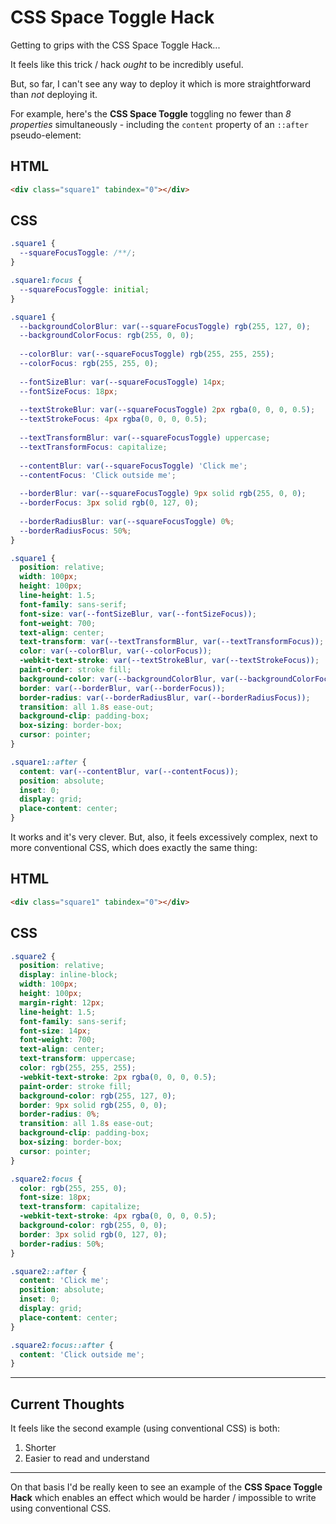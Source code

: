 # CSS Space Toggle Hack
Getting to grips with the CSS Space Toggle Hack...

It feels like this trick / hack _ought_ to be incredibly useful.

But, so far, I can't see any way to deploy it which is more straightforward than _not_ deploying it.

For example, here's the **CSS Space Toggle** toggling no fewer than _8 properties_ simultaneously - including the `content` property of an `::after` pseudo-element:

## HTML
```html
<div class="square1" tabindex="0"></div>
```

## CSS
```css
.square1 {
  --squareFocusToggle: /**/;
}  

.square1:focus {
  --squareFocusToggle: initial;
}

.square1 {
  --backgroundColorBlur: var(--squareFocusToggle) rgb(255, 127, 0);
  --backgroundColorFocus: rgb(255, 0, 0);
  
  --colorBlur: var(--squareFocusToggle) rgb(255, 255, 255);
  --colorFocus: rgb(255, 255, 0);
  
  --fontSizeBlur: var(--squareFocusToggle) 14px;
  --fontSizeFocus: 18px;
  
  --textStrokeBlur: var(--squareFocusToggle) 2px rgba(0, 0, 0, 0.5);
  --textStrokeFocus: 4px rgba(0, 0, 0, 0.5);
  
  --textTransformBlur: var(--squareFocusToggle) uppercase;
  --textTransformFocus: capitalize;
  
  --contentBlur: var(--squareFocusToggle) 'Click me';
  --contentFocus: 'Click outside me';
  
  --borderBlur: var(--squareFocusToggle) 9px solid rgb(255, 0, 0);
  --borderFocus: 3px solid rgb(0, 127, 0);
  
  --borderRadiusBlur: var(--squareFocusToggle) 0%;
  --borderRadiusFocus: 50%;
}

.square1 {
  position: relative;
  width: 100px;
  height: 100px;
  line-height: 1.5;
  font-family: sans-serif;
  font-size: var(--fontSizeBlur, var(--fontSizeFocus));
  font-weight: 700;
  text-align: center;
  text-transform: var(--textTransformBlur, var(--textTransformFocus));
  color: var(--colorBlur, var(--colorFocus));
  -webkit-text-stroke: var(--textStrokeBlur, var(--textStrokeFocus));
  paint-order: stroke fill;
  background-color: var(--backgroundColorBlur, var(--backgroundColorFocus));
  border: var(--borderBlur, var(--borderFocus));
  border-radius: var(--borderRadiusBlur, var(--borderRadiusFocus));
  transition: all 1.8s ease-out;
  background-clip: padding-box;
  box-sizing: border-box;
  cursor: pointer;
}

.square1::after {
  content: var(--contentBlur, var(--contentFocus));
  position: absolute;
  inset: 0;
  display: grid;
  place-content: center;
}
```

It works and it's very clever. But, also, it feels excessively complex, next to more conventional CSS, which does exactly the same thing:

## HTML
```html
<div class="square1" tabindex="0"></div>
```

## CSS
```css
.square2 {
  position: relative;
  display: inline-block;
  width: 100px;
  height: 100px;
  margin-right: 12px;
  line-height: 1.5;
  font-family: sans-serif;
  font-size: 14px;
  font-weight: 700;
  text-align: center;
  text-transform: uppercase;
  color: rgb(255, 255, 255);
  -webkit-text-stroke: 2px rgba(0, 0, 0, 0.5);
  paint-order: stroke fill;
  background-color: rgb(255, 127, 0);
  border: 9px solid rgb(255, 0, 0);
  border-radius: 0%; 
  transition: all 1.8s ease-out;
  background-clip: padding-box;
  box-sizing: border-box;
  cursor: pointer;
}

.square2:focus {
  color: rgb(255, 255, 0);
  font-size: 18px;
  text-transform: capitalize;
  -webkit-text-stroke: 4px rgba(0, 0, 0, 0.5);
  background-color: rgb(255, 0, 0);
  border: 3px solid rgb(0, 127, 0);
  border-radius: 50%;
}

.square2::after {
  content: 'Click me';
  position: absolute;
  inset: 0;
  display: grid;
  place-content: center;
}

.square2:focus::after {
  content: 'Click outside me';
}
```
_________

## Current Thoughts

It feels like the second example (using conventional CSS) is both:

 1. Shorter
 2. Easier to read and understand

________

On that basis I'd be really keen to see an example of the **CSS Space Toggle Hack** which enables an effect which would be harder / impossible to write using conventional CSS.

